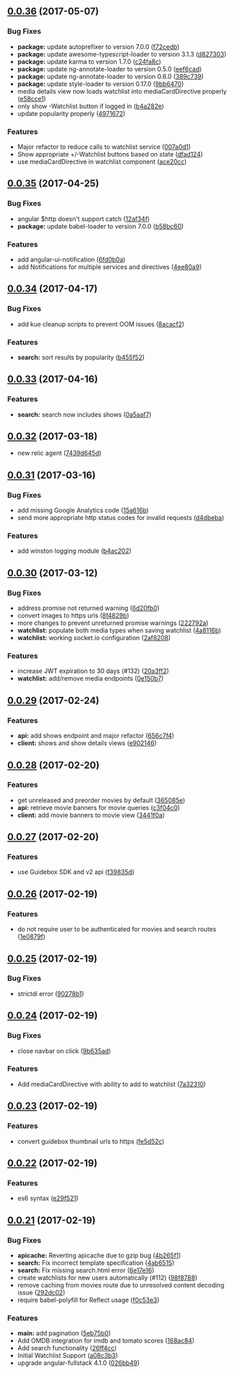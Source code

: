 <a name="0.0.36"></a>
## [0.0.36](https://github.com/jhunken/sliced.tv/compare/0.0.35...0.0.36) (2017-05-07)


### Bug Fixes

* **package:** update autoprefixer to version 7.0.0 ([f72cedb](https://github.com/jhunken/sliced.tv/commit/f72cedb))
* **package:** update awesome-typescript-loader to version 3.1.3 ([d827303](https://github.com/jhunken/sliced.tv/commit/d827303))
* **package:** update karma to version 1.7.0 ([c24fa8c](https://github.com/jhunken/sliced.tv/commit/c24fa8c))
* **package:** update ng-annotate-loader to version 0.5.0 ([eef6cad](https://github.com/jhunken/sliced.tv/commit/eef6cad))
* **package:** update ng-annotate-loader to version 0.6.0 ([389c739](https://github.com/jhunken/sliced.tv/commit/389c739))
* **package:** update style-loader to version 0.17.0 ([9bb6470](https://github.com/jhunken/sliced.tv/commit/9bb6470))
* media details view now loads watchlist into mediaCardDirective properly ([e58cce1](https://github.com/jhunken/sliced.tv/commit/e58cce1))
* only show -Watchlist button if logged in ([b4a282e](https://github.com/jhunken/sliced.tv/commit/b4a282e))
* update popularity properly ([4971672](https://github.com/jhunken/sliced.tv/commit/4971672))


### Features

* Major refactor to reduce calls to watchlist service ([007a0d1](https://github.com/jhunken/sliced.tv/commit/007a0d1))
* Show appropriate +/-Watchlist buttons based on state ([dfad124](https://github.com/jhunken/sliced.tv/commit/dfad124))
* use mediaCardDirective in watchlist component ([ace20cc](https://github.com/jhunken/sliced.tv/commit/ace20cc))



<a name="0.0.35"></a>
## [0.0.35](https://github.com/jhunken/sliced.tv/compare/0.0.34...0.0.35) (2017-04-25)


### Bug Fixes

* angular $http doesn't support catch ([12af34f](https://github.com/jhunken/sliced.tv/commit/12af34f))
* **package:** update babel-loader to version 7.0.0 ([b58bc60](https://github.com/jhunken/sliced.tv/commit/b58bc60))


### Features

* add angular-ui-notification ([6fd0b0a](https://github.com/jhunken/sliced.tv/commit/6fd0b0a))
* add Notifications for multiple services and directives ([4ee80a9](https://github.com/jhunken/sliced.tv/commit/4ee80a9))



<a name="0.0.34"></a>
## [0.0.34](https://github.com/jhunken/sliced.tv/compare/0.0.33...0.0.34) (2017-04-17)


### Bug Fixes

* add kue cleanup scripts to prevent OOM issues ([8acacf2](https://github.com/jhunken/sliced.tv/commit/8acacf2))


### Features

* **search:** sort results by popularity ([b455f52](https://github.com/jhunken/sliced.tv/commit/b455f52))



<a name="0.0.33"></a>
## [0.0.33](https://github.com/jhunken/sliced.tv/compare/0.0.32...0.0.33) (2017-04-16)


### Features

* **search:** search now includes shows ([0a5aaf7](https://github.com/jhunken/sliced.tv/commit/0a5aaf7))



<a name="0.0.32"></a>
## [0.0.32](https://github.com/jhunken/sliced.tv/compare/0.0.31...0.0.32) (2017-03-18)

* new relic agent ([7439d645d](https://github.com/jhunken/sliced.tv/commit/7439d645d8eb081ad36537363e472d4b928e78d9))


<a name="0.0.31"></a>
## [0.0.31](https://github.com/jhunken/easier.tv/compare/0.0.30...0.0.31) (2017-03-16)


### Bug Fixes

* add missing Google Analytics code ([15a616b](https://github.com/jhunken/easier.tv/commit/15a616b))
* send more appropriate http status codes for invalid requests ([d4dbeba](https://github.com/jhunken/easier.tv/commit/d4dbeba))


### Features

* add winston logging module ([b4ac202](https://github.com/jhunken/easier.tv/commit/b4ac202))



<a name="0.0.30"></a>
## [0.0.30](https://github.com/jhunken/easier.tv/compare/0.0.29...0.0.30) (2017-03-12)


### Bug Fixes

* address promise not returned warning ([6d20fb0](https://github.com/jhunken/easier.tv/commit/6d20fb0))
* convert images to https urls ([8f4829b](https://github.com/jhunken/easier.tv/commit/8f4829b))
* more changes to prevent unreturned promise warnings ([222792a](https://github.com/jhunken/easier.tv/commit/222792a))
* **watchlist:** populate both media types when saving watchlist ([4a8116b](https://github.com/jhunken/easier.tv/commit/4a8116b))
* **watchlist:** working socket.io configuration ([2af8208](https://github.com/jhunken/easier.tv/commit/2af8208))


### Features

* increase JWT expiration to 30 days (#132) ([20a3ff2](https://github.com/jhunken/easier.tv/commit/20a3ff2))
* **watchlist:** add/remove media endpoints ([0e150b7](https://github.com/jhunken/easier.tv/commit/0e150b7))



<a name="0.0.29"></a>
## [0.0.29](https://github.com/jhunken/easier.tv/compare/0.0.28...0.0.29) (2017-02-24)


### Features

* **api:** add shows endpoint and major refactor ([656c7f4](https://github.com/jhunken/easier.tv/commit/656c7f4))
* **client:** shows and show details views ([e902146](https://github.com/jhunken/easier.tv/commit/e902146))



<a name="0.0.28"></a>
## [0.0.28](https://github.com/jhunken/easier.tv/compare/0.0.27...0.0.28) (2017-02-20)


### Features

* get unreleased and preorder movies by default ([365085e](https://github.com/jhunken/easier.tv/commit/365085e))
* **api:** retrieve movie banners for movie queries ([c3f04c0](https://github.com/jhunken/easier.tv/commit/c3f04c0))
* **client:** add movie banners to movie view ([3441f0a](https://github.com/jhunken/easier.tv/commit/3441f0a))



<a name="0.0.27"></a>
## [0.0.27](https://github.com/jhunken/easier.tv/compare/0.0.26...0.0.27) (2017-02-20)


### Features

* use Guidebox SDK and v2 api ([f39835d](https://github.com/jhunken/easier.tv/commit/f39835d))



<a name="0.0.26"></a>
## [0.0.26](https://github.com/jhunken/easier.tv/compare/0.0.25...0.0.26) (2017-02-19)


### Features

* do not require user to be authenticated for movies and search routes ([1e0879f](https://github.com/jhunken/easier.tv/commit/1e0879f))



<a name="0.0.25"></a>
## [0.0.25](https://github.com/jhunken/easier.tv/compare/0.0.24...0.0.25) (2017-02-19)


### Bug Fixes

* strictdi error ([90278b1](https://github.com/jhunken/easier.tv/commit/90278b1))



<a name="0.0.24"></a>
## [0.0.24](https://github.com/jhunken/easier.tv/compare/0.0.23...0.0.24) (2017-02-19)


### Bug Fixes

* close navbar on click ([9b635ad](https://github.com/jhunken/easier.tv/commit/9b635ad))


### Features

* Add mediaCardDirective with ability to add to watchlist ([7a32310](https://github.com/jhunken/easier.tv/commit/7a32310))



<a name="0.0.23"></a>
## [0.0.23](https://github.com/jhunken/easier.tv/compare/0.0.22...0.0.23) (2017-02-19)


### Features

* convert guidebox thumbnail urls to https ([fe5d52c](https://github.com/jhunken/easier.tv/commit/fe5d52c))



<a name="0.0.22"></a>
## [0.0.22](https://github.com/jhunken/easier.tv/compare/0.0.21...0.0.22) (2017-02-19)


### Features

* es6 syntax ([e29f521](https://github.com/jhunken/easier.tv/commit/e29f521))



<a name="0.0.21"></a>
## [0.0.21](https://github.com/jhunken/easier.tv/compare/026bb49...0.0.21) (2017-02-19)


### Bug Fixes

* **apicache:** Reverting apicache due to gzip bug ([4b265f1](https://github.com/jhunken/easier.tv/commit/4b265f1))
* **search:** Fix incorrect template specification ([4ab6515](https://github.com/jhunken/easier.tv/commit/4ab6515))
* **search:** Fix missing search.html error ([6e17e16](https://github.com/jhunken/easier.tv/commit/6e17e16))
* create watchlists for new users automatically (#112) ([98f8788](https://github.com/jhunken/easier.tv/commit/98f8788))
* remove caching from movies route due to unresolved content decoding issue ([292dc02](https://github.com/jhunken/easier.tv/commit/292dc02))
* require babel-polyfill for Reflect usage ([f0c53e3](https://github.com/jhunken/easier.tv/commit/f0c53e3))


### Features

* **main:** add pagination ([5eb75b0](https://github.com/jhunken/easier.tv/commit/5eb75b0))
* Add OMDB integration for imdb and tomato scores ([168ac84](https://github.com/jhunken/easier.tv/commit/168ac84))
* Add search functionality ([26ff4cc](https://github.com/jhunken/easier.tv/commit/26ff4cc))
* Initial Watchlist Support ([a08c3b3](https://github.com/jhunken/easier.tv/commit/a08c3b3))
* upgrade angular-fullstack 4.1.0 ([026bb49](https://github.com/jhunken/easier.tv/commit/026bb49))



